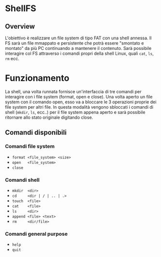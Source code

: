 # ShellFS

## Overview
L'obiettivo è realizzare un file system di tipo FAT con una shell annessa.
Il FS sarà un file mmappato e persistente che potrà essere "smontato e montato"
da più PC continuando a mantenere il contenuto.
Sarà possibile interagire col FS attraverso i comandi propri della shell Linux,
quali `cat`, `ls`, `rm` ecc.

# Funzionamento
La shell, una volta runnata fornisce un'interfaccia di tre comandi per interagire 
con i file system (format, open e close). Una volta aperto un file system con il 
comando open, esso va a bloccare le 3 operazioni proprie dei file system per altri file.
In questa modalità vengono sbloccati i comandi di shell (`mkdir`, `ls`, ecc..) per il file system
appena aperto e sarà possibile ritornare allo stato originale digitando close. 

## Comandi disponibili

### Comandi file system
- `format <file_system> <size>`
- `open   <file_system>`
- `close`

### Comandi shell
- `mkdir  <dir>`
- `cd     <dir | / | .. | .>`
- `touch  <file>`
- `cat    <file>`
- `ls     <dir>`
- `append <file> <text>`
- `rm     <dir/file>`

### Comandi general purpose
- `help`
- `quit`
